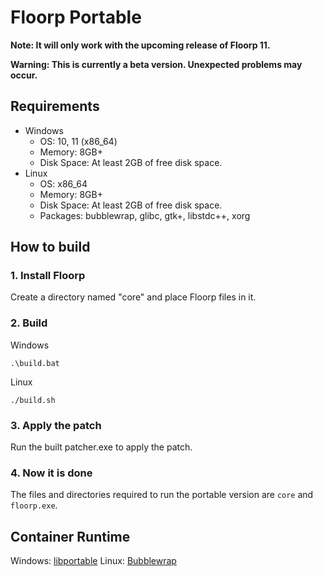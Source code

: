 # Floorp Portable

**Note: It will only work with the upcoming release of Floorp 11.**

**Warning: This is currently a beta version. Unexpected problems may occur.**


## Requirements
* Windows
  * OS: 10, 11 (x86_64)
  * Memory: 8GB+
  * Disk Space: At least 2GB of free disk space.
* Linux
  * OS: x86_64
  * Memory: 8GB+
  * Disk Space: At least 2GB of free disk space.
  * Packages: bubblewrap, glibc, gtk+, libstdc++, xorg


## How to build
### 1. Install Floorp
Create a directory named "core" and place Floorp files in it.

### 2. Build
Windows
```
.\build.bat
```
Linux
```
./build.sh
```

### 3. Apply the patch
Run the built patcher.exe to apply the patch.

### 4. Now it is done
The files and directories required to run the portable version are `core` and `floorp.exe`.


## Container Runtime
Windows: [libportable](https://github.com/adonais/libportable)
Linux: [Bubblewrap](https://github.com/containers/bubblewrap)
